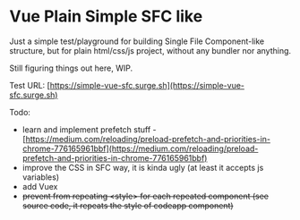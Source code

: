 # Vue Plain Simple SFC like

Just a simple test/playground for building Single File Component-like structure, but for plain html/css/js project, without any bundler nor anything.

Still figuring things out here, WIP.

Test URL: [https://simple-vue-sfc.surge.sh](https://simple-vue-sfc.surge.sh)

Todo:
- learn and implement prefetch stuff - [https://medium.com/reloading/preload-prefetch-and-priorities-in-chrome-776165961bbf](https://medium.com/reloading/preload-prefetch-and-priorities-in-chrome-776165961bbf)
- improve the CSS in SFC way, it is kinda ugly (at least it accepts js variables)
- add Vuex
- ~~prevent from repeating &lt;style&gt; for each repeated component (see source  code, it repeats the style of codeapp component)~~